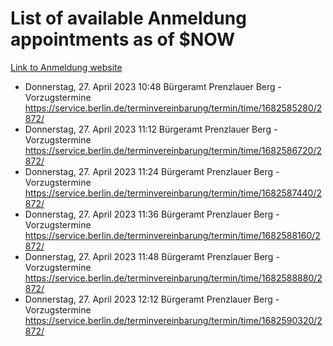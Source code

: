 # List of available Anmeldung appointments as of $NOW
[Link to Anmeldung website](https://service.berlin.de/terminvereinbarung/termin/tag.php?termin=1&anliegen[]=120686&dienstleisterlist=122210,122217,327316,122219,327312,122227,327314,122231,327346,122243,327348,122254,122252,329742,122260,329745,122262,329748,122271,327278,122273,327274,122277,327276,330436,122280,327294,122282,327290,122284,327292,122291,327270,122285,327266,122286,327264,122296,327268,150230,329760,122297,327286,122294,327284,122312,329763,122314,329775,122304,327330,122311,327334,122309,327332,317869,122281,327352,122279,329772,122283,122276,327324,122274,327326,122267,329766,122246,327318,122251,327320,122257,327322,122208,327298,122226,327300&herkunft=http%3A%2F%2Fservice.berlin.de%2Fdienstleistung%2F120686%2F)
- Donnerstag, 27. April 2023 10:48 Bürgeramt Prenzlauer Berg - Vorzugstermine https://service.berlin.de/terminvereinbarung/termin/time/1682585280/2872/
- Donnerstag, 27. April 2023 11:12 Bürgeramt Prenzlauer Berg - Vorzugstermine https://service.berlin.de/terminvereinbarung/termin/time/1682586720/2872/
- Donnerstag, 27. April 2023 11:24 Bürgeramt Prenzlauer Berg - Vorzugstermine https://service.berlin.de/terminvereinbarung/termin/time/1682587440/2872/
- Donnerstag, 27. April 2023 11:36 Bürgeramt Prenzlauer Berg - Vorzugstermine https://service.berlin.de/terminvereinbarung/termin/time/1682588160/2872/
- Donnerstag, 27. April 2023 11:48 Bürgeramt Prenzlauer Berg - Vorzugstermine https://service.berlin.de/terminvereinbarung/termin/time/1682588880/2872/
- Donnerstag, 27. April 2023 12:12 Bürgeramt Prenzlauer Berg - Vorzugstermine https://service.berlin.de/terminvereinbarung/termin/time/1682590320/2872/
